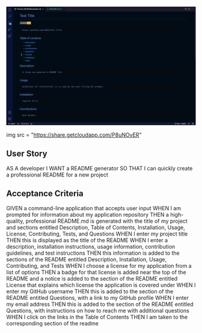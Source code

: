 

![](./assets/readme-sc.png)

img src = "https://share.getcloudapp.com/P8uNOvER"

## User Story

AS A developer I WANT a README generator SO THAT I can quickly create a professional README for a new project

## Acceptance Criteria

GIVEN a command-line application that accepts user input
WHEN I am prompted for information about my application repository THEN a high-quality, professional README.md is generated with the title of my project and sections entitled Description, Table of Contents, Installation, Usage, License, Contributing, Tests, and Questions
WHEN I enter my project title THEN this is displayed as the title of the README
WHEN I enter a description, installation instructions, usage information, contribution guidelines, and test instructions THEN this information is added to the sections of the README entitled Description, Installation, Usage, Contributing, and Tests
WHEN I choose a license for my application from a list of options THEN a badge for that license is added near the top of the README and a notice is added to the section of the README entitled License that explains which license the application is covered under
WHEN I enter my GitHub username THEN this is added to the section of the README entitled Questions, with a link to my GitHub profile
WHEN I enter my email address THEN this is added to the section of the README entitled Questions, with instructions on how to reach me with additional questions
WHEN I click on the links in the Table of Contents THEN I am taken to the corresponding section of the readme

